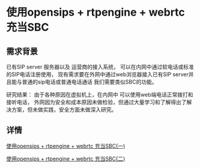 # 使用opensips + rtpengine + webrtc 充当SBC

## 需求背景
已有SIP server 服务器以及 运营商的接入系统， 可以在内网中通过软电话或标准的SIP电话注册使用， 现有需求要在外网中通过web浏览器接入已有SIP server并且能与普通的sip电话或普通电话通话 我们需要类似SBC的功能。

研究结果： 由于各种原因在虚拟机上，在内网中 可以使用web端电话正常拨打和接听电话， 外网因为安全和成本原因未做检验，但通过大量学习和了解得出了解决方案，但未做实践，安全方面未做深入研究。


## 详情
[使用opensips + rtpengine + webrtc 充当SBC(一)](https://github.com/forjuan/SBC-opensips-rtpengine/blob/master/docs/1.md)

[使用opensips + rtpengine + webrtc 充当SBC(二)](https://github.com/forjuan/SBC-opensips-rtpengine/blob/master/docs/2.md)
